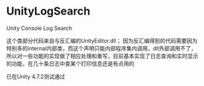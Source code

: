 # UnityLogSearch
Unity Console Log Search

这个类部分代码来自与反汇编的UnityEditor.dll；
因为反汇编得到的代码需要因为特别多的internal内部类，而这个声明只能内部程序集内调用，dll外部调用不了，所以对一些功能的实现做了相应处理和重写，目前基本实现了日志查询和实时显示的功能，在几十条日志中查某个打印信息还是有点用的

已在Unity 4.7.2测试通过
